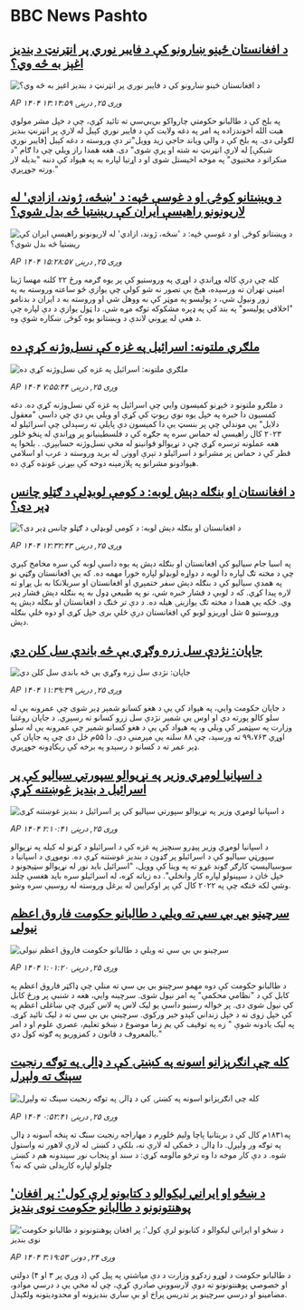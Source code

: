 # BBC News Pashto## [د افغانستان ځينو ښارونو کې د فایبر نوري پر انټرنټ د بندیز اغېز به څه وي؟](https://www.bbc.com/pashto/articles/cqxzel1v9dxo?at_medium=RSS&at_campaign=rss?at_campaign=githubrss)![د افغانستان ځينو ښارونو کې د فایبر نوري پر انټرنټ د بندیز اغېز به څه وي؟](https://ichef.bbci.co.uk/ace/ws/240/cpsprodpb/8595/live/2c475960-92fd-11f0-84c8-99de564f0440.jpg)_AP ۱۴۰۴ وږی ۲۵, درېنۍ ۱۳:۱۴:۵۹_په بلخ کې د طالبانو حکومتي چارواکو بي‌بي‌سي ته تائید کړې، چې د خپل مشر مولوي هبت الله اخوندزاده په امر په دغه ولایت کې د فایبر نوري کېبل له لارې پر انټرنټ بندیز لګولی دی.
په بلخ کې د والي ویاند حاجي زید وویل"تر دې وروسته د دغه کېبل [فایبر نوري شبکې] له لارې انټرنټ نه شته او پرې شوی" دی.
هغه همدا راز ویلي چې دا ګام "د منکراتو د مخنیوي" په موخه اخیستل شوی او د اړتیا لپاره به په هېواد کې دننه "بدیله لار ورته جوړېږي."## [د ویښتانو کوڅۍ او د غوسې څپه: د 'ښځه، ژوند، ازادي' له لاریونونو راهیسې ایران کې ریښتیا څه بدل شوي؟](https://www.bbc.com/pashto/articles/c0kn3rv75vyo?at_medium=RSS&at_campaign=rss?at_campaign=githubrss)![د ویښتانو کوڅۍ او د غوسې څپه: د 'ښځه، ژوند، ازادي' له لاریونونو راهیسې ایران کې ریښتیا څه بدل شوي؟](https://ichef.bbci.co.uk/ace/ws/240/cpsprodpb/72f1/live/ef190d30-92f3-11f0-b391-6936825093bd.jpg)_AP ۱۴۰۴ وږی ۲۵, درېنۍ ۱۵:۲۸:۵۷_کله چې درې کاله وړاندې د اوړي په وروستیو کې پر یوه ګرمه ورځ ۲۲ کلنه مهسا ژینا امیني تهران ته ورسېده، هېڅ یې تصور نه شو کولی چې یوازې څو ساعته وروسته به په زور ونیول شي، د پولیسو په موټر کې به ووهل شي او وروسته به د ایران د بدنامو "اخلاقي پولیسو" په بند کې په ډېره مشکوکه توګه مړه شي.
دا ټول یوازې د دې لپاره چې د هغې له پړوني لاندې د وېښتانو یوه کوڅۍ ښکاره شوې وه.## [ملګري‌ ملتونه: اسرائيل په غزه کې نسل‌وژنه کړې ده](https://www.bbc.com/pashto/articles/cp8jyyplvmno?at_medium=RSS&at_campaign=rss?at_campaign=githubrss)![ملګري‌ ملتونه: اسرائيل په غزه کې نسل‌وژنه کړې ده](https://ichef.bbci.co.uk/ace/ws/240/cpsprodpb/b856/live/197ceb90-92d2-11f0-b391-6936825093bd.jpg)_AP ۱۴۰۴ وږی ۲۵, درېنۍ ۷:۵۵:۴۴_د ملګرو ملتونو د څېړنو کمیسون وايي چې اسرائيل په غزه کې نسل‌وژنه کړې ده.
دغه کمسیون دا خبره په خپل یوه نوي رپوټ کې کړې او ویلي یې دي چې داسې "معقول دلایل" یې موندلي چې پر بنسټ یې دا کمیسون دې پایلې ته رسېدلی چې اسرائيلو له ۲۰۲۳ کال راهیسې له حماس سره په جګړه کې د فلسطینیانو پر وړاندې له پنځو څلور هغه عملونه ترسره کړي چې د نړیوالو قوانینو له مخې نسل‌وژنه حسابېږي.
. بلخوا په قطر کې د حماس پر مشرانو د اسرائیلو د تېرې اوونۍ له بريد وروسته د عرب او اسلامي هېوادونو مشرانو په پلازمېنه دوحه کې بېړنۍ غونډه کړې ده.## [د افغانستان او بنګله دېش لوبه: د کومې لوبډلې د ګټلو چانس ډېر دی؟](https://www.bbc.com/pashto/articles/cvg0vl1n4kvo?at_medium=RSS&at_campaign=rss?at_campaign=githubrss)![د افغانستان او بنګله دېش لوبه: د کومې لوبډلې د ګټلو چانس ډېر دی؟](https://ichef.bbci.co.uk/ace/ws/240/cpsprodpb/5917/live/3f935b70-92f5-11f0-ba89-ad7477f3387f.jpg)_AP ۱۴۰۴ وږی ۲۵, درېنۍ ۱۲:۳۲:۴۳_په اسیا جام سیالیو کې افغانستان او بنګله دېش په یوه داسې لوبه کې سره مخامخ کېږي چې د مخته تګ لپاره دا لوبه د دواړه لوبډلو لپاره خورا مهمه ده. که یې افغانستان وګټي نو په همدې سیالیو کې د بنګله دېش سفر ختمېږي او افغانستان او سریلانکا به بل پړاو ته لاره پيدا کړي.
که د لوبې د فشار خبره شي، نو په طبیعي ډول به په بنګله دېش فشار ډېر وي. ځکه یې همدا د مخته تګ یوازینۍ هیله ده. د دې تر څنګ د افغانستان او بنګله دېش په وروستیو ۵ شل اوریزو لوبو کې افغانستان درې ځلې بری خپل کړی او دوه ځلې بنګله دېش.## [جاپان: نژدې سل زره وګړي یې څه باندې سل کلن دي](https://www.bbc.com/pashto/articles/cgj15j5l4jvo?at_medium=RSS&at_campaign=rss?at_campaign=githubrss)![جاپان: نژدې سل زره وګړي یې څه باندې سل کلن دي](https://ichef.bbci.co.uk/ace/ws/240/cpsprodpb/2581/live/d9abb1f0-90af-11f0-9cf6-cbf3e73ce2b9.jpg)_AP ۱۴۰۴ وږی ۲۵, درېنۍ ۱۱:۳۹:۳۹_د جاپان حکومت وايي، په هېواد کې یې د هغو کسانو شمېر ډېر شوی چې عمرونه یې له سلو کالو پورته دي او اوس یې شمېر نژدې سل زرو کسانو ته رسېږي.
د جاپان روغتیا وزارت په سپټمبر کې ویلي و، په هېواد کې یې د هغو کسانو شمېر چې عمرونه یې له سلو اوړي ۹۹،۷۶۳ ته ورسېد، چې ۸۸ سلنه یې مېرمنې دي. دا ۵۵م ځل دی چې په جاپان کې ډېر عمر ته د کسانو د رسېدو په برخه کې ریکاډونه جوړېږي.## [د اسپانيا لومړي وزير په نړيوالو سپورتي سياليو کې پر اسرائیل د بنديز غوښتنه کړې](https://www.bbc.com/pashto/articles/cqje7y95peno?at_medium=RSS&at_campaign=rss?at_campaign=githubrss)![د اسپانيا لومړي وزير په نړيوالو سپورتي سياليو کې پر اسرائیل د بنديز غوښتنه کړې](https://ichef.bbci.co.uk/ace/ws/240/cpsprodpb/6d2f/live/92814260-92a1-11f0-b391-6936825093bd.jpg)_AP ۱۴۰۴ وږی ۲۵, درېنۍ ۲:۱۰:۴۱_د اسپانيا لومړي وزير پېډرو سنچېز په غزه کې د اسرائیلو د کړنو له کبله په نړيوالو سپورټي سياليو کې د اسرائیلو پر ګډون د بنديز غوښتنه کړې ده.  نوموړي د اسپانيا د سوسيالېسټ کارګر ګوند غړو ته په وینا کې وويل، "اسرائيل بايد نور له نړيوالو سټېجونو د خپل ځان د سپینولو لپاره کار وانخلي". ده زیاته کړه، له اسرائیلو سره بايد هغسې چلند وشي لکه څنګه چې په ۲۰۲۲ کال کې پر اوکرايين له يرغل وروسته له روسيې سره وشو.## [سرچینو بي بي سي ته ویلي د طالبانو حکومت فاروق اعظم نیولی](https://www.bbc.com/pashto/articles/crrj70pd0zpo?at_medium=RSS&at_campaign=rss?at_campaign=githubrss)![سرچینو بي بي سي ته ویلي د طالبانو حکومت فاروق اعظم نیولی](https://ichef.bbci.co.uk/ace/ws/240/cpsprodpb/ca30/live/8576d0f0-9254-11f0-9cf6-cbf3e73ce2b9.jpg)_AP ۱۴۰۴ وږی ۲۵, درېنۍ ۱:۰۱:۲۰_د طالبانو حکومت کې دوه مهمو سرچینو بي بي سي ته منلې چې ډاکټر فاروق اعظم په کابل کې د "نظامي محکمې" په امر نیول شوی.
سرچینه وايي، هغه د شنبې پر ورځ کابل کې نیول شوی دی. پر خواله رسنیو داسې یو لیک لاس په لاس کېږي چې ښاغلی اعظم په کې خپل زوی ته د خپل زنداني کېدو خبر ورکوي. سرچینې بي بي سي ته د لیک تائید کړی. په لیک یادونه شوې " زه په توقیف کې یم زما موضوع د ښځو تعلیم، عصري علوم او د امر بالمعروف د قانون د کمزوریو په ګوته کول دي."## [کله چې انګرېزانو اسونه په کښتۍ کې د ډالۍ په توګه  رنجيت سېنګ ته ولېږل](https://www.bbc.com/pashto/articles/c203q66ejlno?at_medium=RSS&at_campaign=rss?at_campaign=githubrss)![کله چې انګرېزانو اسونه په کښتۍ کې د ډالۍ په توګه  رنجيت سېنګ ته ولېږل](https://ichef.bbci.co.uk/ace/ws/240/cpsprodpb/e2de/live/2256ad80-9220-11f0-b391-6936825093bd.jpg)_AP ۱۴۰۴ وږی ۲۵, درېنۍ ۰:۵۲:۴۱_په۱۸۳۱م کال کې د بریتانیا پاچا ولیم څلورم د مهاراجه رنجیت سنګ ته پنځه آسونه د ډالۍ په توګه ور ولېږل. دا ډالۍ د ځمکې له لارې نه، بلکې د کښتۍ له لارې لاهور ته واستول شوه.
د دې کار موخه دا وه ترڅو مالومه کړي: د سند او پنجاب نور سیندونه هم د کښتۍ چلولو لپاره کارېدلی شي که نه؟## ['د ښځو او ایراني لیکوالو د کتابونو لرې کول': پر افغان پوهنتونونو د طالبانو حکومت نوی بندیز](https://www.bbc.com/pashto/articles/czdjn643233o?at_medium=RSS&at_campaign=rss?at_campaign=githubrss)!['د ښځو او ایراني لیکوالو د کتابونو لرې کول': پر افغان پوهنتونونو د طالبانو حکومت نوی بندیز](https://ichef.bbci.co.uk/ace/ws/240/cpsprodpb/1889/live/7f8f48e0-8f14-11f0-9671-530d548ef31e.jpg)_AP ۱۴۰۴ وږی ۲۴, دونۍ ۳:۱۹:۵۳_د طالبانو حکومت د لوړو زدکړو وزارت د دې میاشتې په پیل کې (د وږي پر ۳ او ۴)  دولتي او خصوصي پوهنتونونو ته دوې لارښوونې صادرې کړې، چې له مخې یې د درسي موادو، مضامینو او درسي سرچینو پر تدریس پراخ او بې ساري بندیزونه او محدودیتونه ولګېدل.
